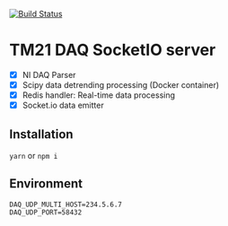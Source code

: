 [![Build Status](https://travis-ci.org/eunchurn/tm21-monitoring-daq-api.svg?branch=master)](https://travis-ci.org/eunchurn/tm21-monitoring-daq-api)

# TM21 DAQ SocketIO server

- [x] NI DAQ Parser
- [x] Scipy data detrending processing (Docker container)
- [x] Redis handler: Real-time data processing
- [x] Socket.io data emitter

## Installation

`yarn` or `npm i`

## Environment

```env
DAQ_UDP_MULTI_HOST=234.5.6.7
DAQ_UDP_PORT=58432
```
